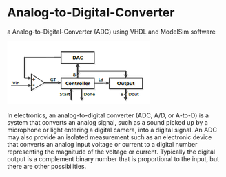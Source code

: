 # Analog-to-Digital-Converter
a Analog-to-Digital-Converter (ADC) using VHDL and ModelSim software


![ADC image](https://github.com/hamedkharazmi/Analog-to-Digital-Converter/blob/master/ADC.png?raw=true)


In electronics, an analog-to-digital converter (ADC, A/D, or A-to-D) is a system that converts an analog signal, such as a sound picked up by a microphone or light entering a digital camera, into a digital signal. An ADC may also provide an isolated measurement such as an electronic device that converts an analog input voltage or current to a digital number representing the magnitude of the voltage or current. Typically the digital output is a complement binary number that is proportional to the input, but there are other possibilities.
